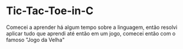 # Tic-Tac-Toe-in-C
Comecei a aprender há algum tempo sobre a linguagem, então resolvi aplicar tudo que aprendi até então em um jogo, comecei então com o famoso "Jogo da Velha"
